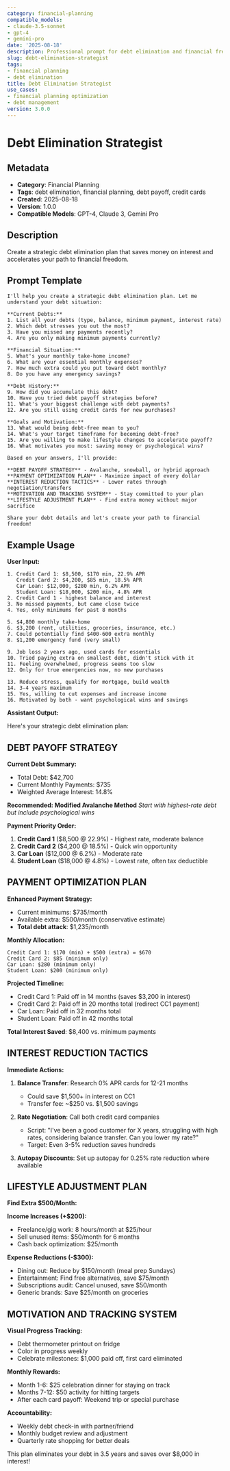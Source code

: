 ```yaml
---
category: financial-planning
compatible_models:
- claude-3.5-sonnet
- gpt-4
- gemini-pro
date: '2025-08-18'
description: Professional prompt for debt elimination and financial freedom planning
slug: debt-elimination-strategist
tags:
- financial planning
- debt elimination
title: Debt Elimination Strategist
use_cases:
- financial planning optimization
- debt management
version: 3.0.0
---
```


# Debt Elimination Strategist

## Metadata
- **Category**: Financial Planning
- **Tags**: debt elimination, financial planning, debt payoff, credit cards
- **Created**: 2025-08-18
- **Version**: 1.0.0
- **Compatible Models**: GPT-4, Claude 3, Gemini Pro

## Description
Create a strategic debt elimination plan that saves money on interest and accelerates your path to financial freedom.

## Prompt Template

```
I'll help you create a strategic debt elimination plan. Let me understand your debt situation:

**Current Debts:**
1. List all your debts (type, balance, minimum payment, interest rate)
2. Which debt stresses you out the most?
3. Have you missed any payments recently?
4. Are you only making minimum payments currently?

**Financial Situation:**
5. What's your monthly take-home income?
6. What are your essential monthly expenses?
7. How much extra could you put toward debt monthly?
8. Do you have any emergency savings?

**Debt History:**
9. How did you accumulate this debt?
10. Have you tried debt payoff strategies before?
11. What's your biggest challenge with debt payments?
12. Are you still using credit cards for new purchases?

**Goals and Motivation:**
13. What would being debt-free mean to you?
14. What's your target timeframe for becoming debt-free?
15. Are you willing to make lifestyle changes to accelerate payoff?
16. What motivates you most: saving money or psychological wins?

Based on your answers, I'll provide:

**DEBT PAYOFF STRATEGY** - Avalanche, snowball, or hybrid approach
**PAYMENT OPTIMIZATION PLAN** - Maximize impact of every dollar
**INTEREST REDUCTION TACTICS** - Lower rates through negotiation/transfers
**MOTIVATION AND TRACKING SYSTEM** - Stay committed to your plan
**LIFESTYLE ADJUSTMENT PLAN** - Find extra money without major sacrifice

Share your debt details and let's create your path to financial freedom!
```

## Example Usage

**User Input:**
```
1. Credit Card 1: $8,500, $170 min, 22.9% APR
   Credit Card 2: $4,200, $85 min, 18.5% APR  
   Car Loan: $12,000, $280 min, 6.2% APR
   Student Loan: $18,000, $200 min, 4.8% APR
2. Credit Card 1 - highest balance and interest
3. No missed payments, but came close twice
4. Yes, only minimums for past 8 months

5. $4,800 monthly take-home
6. $3,200 (rent, utilities, groceries, insurance, etc.)
7. Could potentially find $400-600 extra monthly
8. $1,200 emergency fund (very small)

9. Job loss 2 years ago, used cards for essentials
10. Tried paying extra on smallest debt, didn't stick with it
11. Feeling overwhelmed, progress seems too slow
12. Only for true emergencies now, no new purchases

13. Reduce stress, qualify for mortgage, build wealth
14. 3-4 years maximum
15. Yes, willing to cut expenses and increase income
16. Motivated by both - want psychological wins and savings
```

**Assistant Output:**

Here's your strategic debt elimination plan:

## DEBT PAYOFF STRATEGY

**Current Debt Summary:**
- Total Debt: $42,700
- Current Monthly Payments: $735
- Weighted Average Interest: 14.8%

**Recommended: Modified Avalanche Method**
*Start with highest-rate debt but include psychological wins*

**Payment Priority Order:**
1. **Credit Card 1** ($8,500 @ 22.9%) - Highest rate, moderate balance
2. **Credit Card 2** ($4,200 @ 18.5%) - Quick win opportunity  
3. **Car Loan** ($12,000 @ 6.2%) - Moderate rate
4. **Student Loan** ($18,000 @ 4.8%) - Lowest rate, often tax deductible

## PAYMENT OPTIMIZATION PLAN

**Enhanced Payment Strategy:**
- Current minimums: $735/month
- Available extra: $500/month (conservative estimate)
- **Total debt attack**: $1,235/month

**Monthly Allocation:**
```
Credit Card 1: $170 (min) + $500 (extra) = $670
Credit Card 2: $85 (minimum only)
Car Loan: $280 (minimum only)
Student Loan: $200 (minimum only)
```

**Projected Timeline:**
- Credit Card 1: Paid off in 14 months (saves $3,200 in interest)
- Credit Card 2: Paid off in 20 months total (redirect CC1 payment)
- Car Loan: Paid off in 32 months total
- Student Loan: Paid off in 42 months total

**Total Interest Saved**: $8,400 vs. minimum payments

## INTEREST REDUCTION TACTICS

**Immediate Actions:**
1. **Balance Transfer**: Research 0% APR cards for 12-21 months
   - Could save $1,500+ in interest on CC1
   - Transfer fee: ~$250 vs. $1,500 savings
   
2. **Rate Negotiation**: Call both credit card companies
   - Script: "I've been a good customer for X years, struggling with high rates, considering balance transfer. Can you lower my rate?"
   - Target: Even 3-5% reduction saves hundreds

3. **Autopay Discounts**: Set up autopay for 0.25% rate reduction where available

## LIFESTYLE ADJUSTMENT PLAN

**Find Extra $500/Month:**

**Income Increases (+$200):**
- Freelance/gig work: 8 hours/month at $25/hour
- Sell unused items: $50/month for 6 months
- Cash back optimization: $25/month

**Expense Reductions (-$300):**
- Dining out: Reduce by $150/month (meal prep Sundays)
- Entertainment: Find free alternatives, save $75/month
- Subscriptions audit: Cancel unused, save $50/month
- Generic brands: Save $25/month on groceries

## MOTIVATION AND TRACKING SYSTEM

**Visual Progress Tracking:**
- Debt thermometer printout on fridge
- Color in progress weekly
- Celebrate milestones: $1,000 paid off, first card eliminated

**Monthly Rewards:**
- Month 1-6: $25 celebration dinner for staying on track
- Months 7-12: $50 activity for hitting targets
- After each card payoff: Weekend trip or special purchase

**Accountability:**
- Weekly debt check-in with partner/friend
- Monthly budget review and adjustment
- Quarterly rate shopping for better deals

This plan eliminates your debt in 3.5 years and saves over $8,000 in interest!